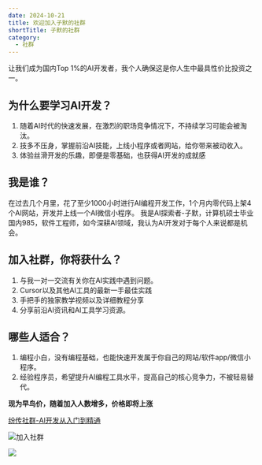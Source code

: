 ```yaml
---
date: 2024-10-21
title: 欢迎加入子默的社群
shortTitle: 子默的社群
category:
  - 社群
---
```


让我们成为国内Top 1%的AI开发者，我个人确保这是你人生中最具性价比投资之一。
## 为什么要学习AI开发？
1. 随着AI时代的快速发展，在激烈的职场竞争情况下，不持续学习可能会被淘汰。
2. 技多不压身，掌握前沿AI技能，上线小程序或者网站，给你带来被动收入。
3. 体验丝滑开发的乐趣，即便是零基础，也获得AI开发的成就感
   
## 我是谁？
在过去几个月里，花了至少1000小时进行AI编程开发工作，1个月内零代码上架4个AI网站，开发并上线一个AI微信小程序。
我是AI探索者-子默，计算机硕士毕业国内985，软件工程师，如今深耕AI领域，我认为AI开发对于每个人来说都是机会。
## 加入社群，你将获什么？
1. 与我一对一交流有关你在AI实践中遇到问题。
2. Cursor以及其他AI工具的最新一手最佳实践
3. 手把手的独家教学视频以及详细教程分享
4. 分享前沿AI资讯和AI工具学习资源。


## 哪些人适合？
1. 编程小白，没有编程基础，也能快速开发属于你自己的网站/软件app/微信小程序。
2. 经验程序员，希望提升AI编程工具水平，提高自己的核心竞争力，不被轻易替代。

**现为早鸟价，随着加入人数增多，价格即将上涨**

[纷传社群-AI开发从入门到精通](https://pc.fenchuan8.com/#/index?forum=93192)

![加入社群](/QR.png )

![](/hero.svg)

